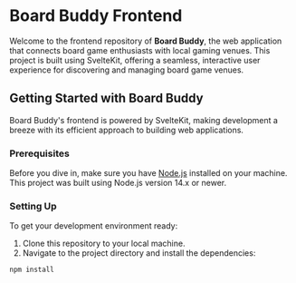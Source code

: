 # Board Buddy Frontend

Welcome to the frontend repository of **Board Buddy**, the web application that connects board game enthusiasts with local gaming venues. This project is built using SvelteKit, offering a seamless, interactive user experience for discovering and managing board game venues.

## Getting Started with Board Buddy

Board Buddy's frontend is powered by SvelteKit, making development a breeze with its efficient approach to building web applications.

### Prerequisites

Before you dive in, make sure you have [Node.js](https://nodejs.org/) installed on your machine. This project was built using Node.js version 14.x or newer.

### Setting Up

To get your development environment ready:

1. Clone this repository to your local machine.
2. Navigate to the project directory and install the dependencies:

```bash
npm install
```